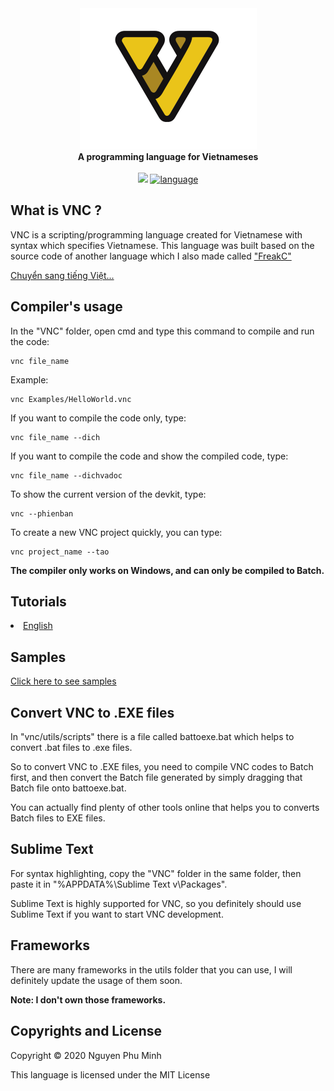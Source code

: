 <div align="center">
  <img src="assets/VNC.png" />
  <br/>
  <b>A programming language for Vietnameses</b>
  <br/>
  <br/>
  <a href="https://github.com/nguyenphuminh/VNC/blob/master/LICENSE.md"><img src="https://img.shields.io/badge/license-MIT-blue.svg"/></a>
  <a href="https://github.com/nguyenphuminh/VNC/search?l=batchfile"><img alt="language" src="https://img.shields.io/badge/language-Batchfile-purple.svg"></a>
</div>

## What is VNC ?
VNC is a scripting/programming language created for Vietnamese with syntax which specifies Vietnamese. This language was built based on the source code of another language which I also made called <a href="https://github.com/nguyenphuminh/FreakC">"FreakC"</a>

<a href="README-vi.md">Chuyển sang tiếng Việt...</a>

## Compiler's usage
In the "VNC" folder, open cmd and type this command to compile and run the code:

    vnc file_name
    
Example:
    
    vnc Examples/HelloWorld.vnc
 
If you want to compile the code only, type:

    vnc file_name --dich
    
If you want to compile the code and show the compiled code, type:

    vnc file_name --dichvadoc
    
To show the current version of the devkit, type:

    vnc --phienban

To create a new VNC project quickly, you can type:

    vnc project_name --tao

<b>The compiler only works on Windows, and can only be compiled to Batch.</b>

## Tutorials
<li><a href="TUTORIAL.md">English</a></li>

## Samples
<a href=https://github.com/nguyenphuminh/VNC/tree/master/Examples>Click here to see samples</a>

## Convert VNC to .EXE files
In "vnc/utils/scripts" there is a file called battoexe.bat which helps to convert .bat files to .exe files.

So to convert VNC to .EXE files, you need to compile VNC codes to Batch first, and then convert the Batch file generated by simply dragging that Batch file onto battoexe.bat.

You can actually find plenty of other tools online that helps you to converts Batch files to EXE files.

## Sublime Text
For syntax highlighting, copy the "VNC" folder in the same folder, then paste it in "%APPDATA%\Sublime Text v\Packages\".

Sublime Text is highly supported for VNC, so you definitely should use Sublime Text if you want to start VNC development.

## Frameworks
There are many frameworks in the utils folder that you can use, I will definitely update the usage of them soon.

<b>Note: I don't own those frameworks.</b>

## Copyrights and License
Copyright © 2020 Nguyen Phu Minh

This language is licensed under the MIT License
